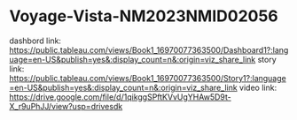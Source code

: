 # Voyage-Vista-NM2023NMID02056
dashbord link: https://public.tableau.com/views/Book1_16970077363500/Dashboard1?:language=en-US&publish=yes&:display_count=n&:origin=viz_share_link
story link: https://public.tableau.com/views/Book1_16970077363500/Story1?:language=en-US&publish=yes&:display_count=n&:origin=viz_share_link
video link: https://drive.google.com/file/d/1qikggSPftKVvUgYHAw5D9t-X_r9uPhJJ/view?usp=drivesdk
